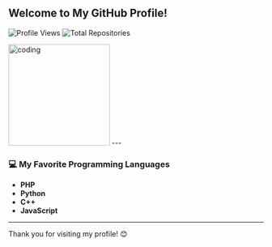 ## Welcome to My GitHub Profile!

![Profile Views](https://komarev.com/ghpvc/?username=dypixx&label=Profile%20Views&color=blue&style=flat-square)
![Total Repositories](https://img.shields.io/github/search/dypixx/dypixx/repo?label=Total%20Repositories&color=green&style=flat-square)

<img align="centre" alt="coding" width="200" src="https://cdn.dribbble.com/users/1292677/screenshots/6139167/avento.gif">
---

### 💻 My Favorite Programming Languages
- **PHP**  
- **Python**  
- **C++**  
- **JavaScript**

---

Thank you for visiting my profile! 😊
